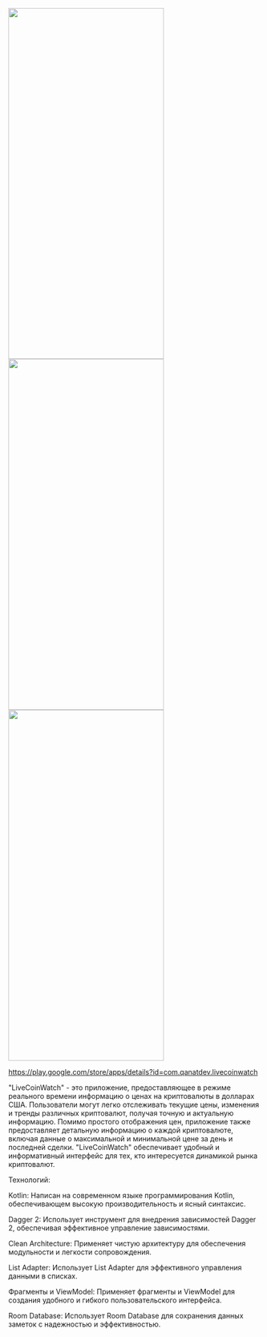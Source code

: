 <img src="https://github.com/KanatBayalbayev/LiveCoinWatch/assets/115481348/3be35dd3-e7b5-43a6-b162-229743924183" width="310" height="700"><img src="https://github.com/KanatBayalbayev/LiveCoinWatch/assets/115481348/e52c44aa-1553-4ce7-97e4-a1285685a1db" width="310" height="700">
<img src="https://github.com/KanatBayalbayev/LiveCoinWatch/assets/115481348/37398922-9a85-44e6-82e9-086fac81cca2" width="310" height="700"> 

https://play.google.com/store/apps/details?id=com.qanatdev.livecoinwatch

"LiveCoinWatch" - это приложение, предоставляющее в режиме реального времени информацию о ценах на криптовалюты в долларах США. Пользователи могут легко отслеживать текущие цены, изменения и тренды различных криптовалют, получая точную и актуальную информацию. Помимо простого отображения цен, приложение также предоставляет детальную информацию о каждой криптовалюте, включая данные о максимальной и минимальной цене за день и последней сделки. "LiveCoinWatch" обеспечивает удобный и информативный интерфейс для тех, кто интересуется динамикой рынка криптовалют.

Технологий:

Kotlin: Написан на современном языке программирования Kotlin, обеспечивающем высокую производительность и ясный синтаксис.

Dagger 2: Использует инструмент для внедрения зависимостей Dagger 2, обеспечивая эффективное управление зависимостями.

Clean Architecture: Применяет чистую архитектуру для обеспечения модульности и легкости сопровождения.

List Adapter: Использует List Adapter для эффективного управления данными в списках.

Фрагменты и ViewModel: Применяет фрагменты и ViewModel для создания удобного и гибкого пользовательского интерфейса.

Room Database: Использует Room Database для сохранения данных заметок с надежностью и эффективностью.

